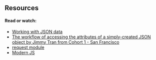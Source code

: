 ## Resources
#### Read or watch:

 - [Working with JSON data](https://developer.mozilla.org/en-US/docs/Learn/JavaScript/Objects/JSON)
 - [The workflow of accessing the attributes of a simply-created JSON object by Jimmy Tran from Cohort 1 - San Francisco](https://medium.com/@vietkieutie/the-workflow-of-accessing-the-attributes-of-a-simply-created-json-object-82a5b33e2319)
 - [request module](https://github.com/request/request)
 - [Modern JS](https://github.com/mbeaudru/modern-js-cheatsheet)
